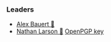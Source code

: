 ### Leaders
* [Alex Bauert 📧](mailto:)
* [Nathan Larson 📧](mailto:nathan.larson@owasp.org) [OpenPGP key](https://keys.openpgp.org/vks/v1/by-fingerprint/50367CC87BDCD45A75CCCA6A8046748741FC06CF)
